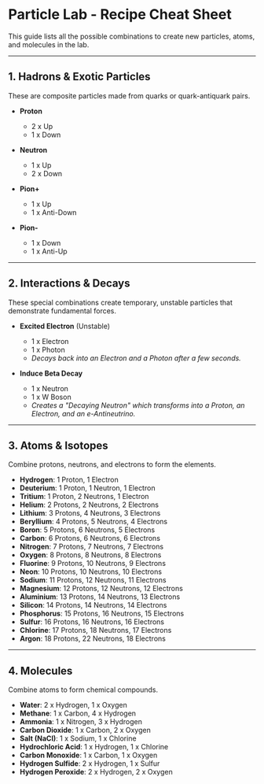 # Particle Lab - Recipe Cheat Sheet

This guide lists all the possible combinations to create new particles, atoms, and molecules in the lab.

---

## 1. Hadrons & Exotic Particles

These are composite particles made from quarks or quark-antiquark pairs.

*   **Proton**
    *   2 x Up
    *   1 x Down

*   **Neutron**
    *   1 x Up
    *   2 x Down

*   **Pion+**
    *   1 x Up
    *   1 x Anti-Down

*   **Pion-**
    *   1 x Down
    *   1 x Anti-Up

---

## 2. Interactions & Decays

These special combinations create temporary, unstable particles that demonstrate fundamental forces.

*   **Excited Electron** (Unstable)
    *   1 x Electron
    *   1 x Photon
    *   *Decays back into an Electron and a Photon after a few seconds.*

*   **Induce Beta Decay**
    *   1 x Neutron
    *   1 x W Boson
    *   *Creates a "Decaying Neutron" which transforms into a Proton, an Electron, and an e-Antineutrino.*

---

## 3. Atoms & Isotopes

Combine protons, neutrons, and electrons to form the elements.

*   **Hydrogen**: 1 Proton, 1 Electron
*   **Deuterium**: 1 Proton, 1 Neutron, 1 Electron
*   **Tritium**: 1 Proton, 2 Neutrons, 1 Electron
*   **Helium**: 2 Protons, 2 Neutrons, 2 Electrons
*   **Lithium**: 3 Protons, 4 Neutrons, 3 Electrons
*   **Beryllium**: 4 Protons, 5 Neutrons, 4 Electrons
*   **Boron**: 5 Protons, 6 Neutrons, 5 Electrons
*   **Carbon**: 6 Protons, 6 Neutrons, 6 Electrons
*   **Nitrogen**: 7 Protons, 7 Neutrons, 7 Electrons
*   **Oxygen**: 8 Protons, 8 Neutrons, 8 Electrons
*   **Fluorine**: 9 Protons, 10 Neutrons, 9 Electrons
*   **Neon**: 10 Protons, 10 Neutrons, 10 Electrons
*   **Sodium**: 11 Protons, 12 Neutrons, 11 Electrons
*   **Magnesium**: 12 Protons, 12 Neutrons, 12 Electrons
*   **Aluminium**: 13 Protons, 14 Neutrons, 13 Electrons
*   **Silicon**: 14 Protons, 14 Neutrons, 14 Electrons
*   **Phosphorus**: 15 Protons, 16 Neutrons, 15 Electrons
*   **Sulfur**: 16 Protons, 16 Neutrons, 16 Electrons
*   **Chlorine**: 17 Protons, 18 Neutrons, 17 Electrons
*   **Argon**: 18 Protons, 22 Neutrons, 18 Electrons

---

## 4. Molecules

Combine atoms to form chemical compounds.

*   **Water**: 2 x Hydrogen, 1 x Oxygen
*   **Methane**: 1 x Carbon, 4 x Hydrogen
*   **Ammonia**: 1 x Nitrogen, 3 x Hydrogen
*   **Carbon Dioxide**: 1 x Carbon, 2 x Oxygen
*   **Salt (NaCl)**: 1 x Sodium, 1 x Chlorine
*   **Hydrochloric Acid**: 1 x Hydrogen, 1 x Chlorine
*   **Carbon Monoxide**: 1 x Carbon, 1 x Oxygen
*   **Hydrogen Sulfide**: 2 x Hydrogen, 1 x Sulfur
*   **Hydrogen Peroxide**: 2 x Hydrogen, 2 x Oxygen